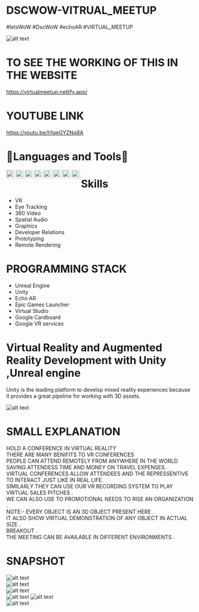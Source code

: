 # DSCWOW-VITRUAL_MEETUP
#letsWoW #DscWoW #echoAR  #VIRTUAL_MEETUP

![alt text](https://github.com/nabaratanpatra/DSCWOW-VITRUAL_MEETUP/blob/main/screenshots/p3.jpeg?raw=true)

# TO SEE THE WORKING OF THIS IN THE WEBSITE   

https://virtualmeetup.netlify.app/  


# YOUTUBE LINK  

https://youtu.be/h1qeGYZNq8A


# 🔨Languages and Tools🔨

<img align="left" alt="C" width="22px" src="https://e7.pngegg.com/pngimages/465/779/png-clipart-blue-and-white-c-logo-the-c-programming-language-computer-programming-computer-icons-programmer-blue-angle.png" />  
<img align="left" alt="CPP" width="22px" src="https://upload.wikimedia.org/wikipedia/commons/thumb/1/18/ISO_C%2B%2B_Logo.svg/306px-ISO_C%2B%2B_Logo.svg.png" />  
<img align="left" alt="java" width="22px" src="https://logos-download.com/wp-content/uploads/2016/10/Java_logo_icon.png" />  
<img align="left" alt="python" width="22px" src="https://logos-download.com/wp-content/uploads/2016/10/Python_logo_wordmark.png" />  
<img align="left" alt="Unity" width="22px" src="https://upload.wikimedia.org/wikipedia/commons/8/8a/Official_unity_logo.png" />  
<img align="left" alt="U" width="22px" src="https://upload.wikimedia.org/wikipedia/commons/thumb/d/da/Unreal_Engine_Logo.svg/1200px-Unreal_Engine_Logo.svg.png" />  
<img align="left" alt="git" width="22px" src="https://git-scm.com/images/logos/downloads/Git-Icon-1788C.png" />  
<img align="left" alt="github" width="22px" src="https://image.flaticon.com/icons/png/512/25/25231.png" />    


# Skills

 - VR  
 - Eye Tracking  
 - 360 Video  
 - Spatial Audio  
 - Graphics  
 - Developer Relations  
 - Prototyping  
 - Remote Rendering  

# PROGRAMMING STACK

 - Unreal Engine
 - Unity
 - Echo AR
 - Epic Games Launcher
 - Virtual Studio
 - Google Cardboard
 - Google VR services  

# Virtual Reality and Augmented Reality Development with Unity ,Unreal engine 
Unity is the leading platform to develop mixed reality experiences because it provides a great pipeline for working with 3D assets.  

![alt text](https://github.com/nabaratanpatra/DSCWOW-VITRUAL_MEETUP/blob/main/screenshots/P1.jpg?raw=true)  


# SMALL EXPLANATION  

HOLD A CONFERENCE IN VIRTUAL REALITY  
THERE ARE MANY BENIFITS TO VR CONFERENCES  
PEOPLE CAN ATTEND REMOTELY FROM ANYWHERE IN THE WORLD  
SAVING ATTENDESS TIME AND MONEY ON TRAVEL EXPENSES.  
VIRTUAL CONFERENCES ALLOW ATTENDEES AND THE REPRESSENTIVE TO INTERACT JUST LIKE IN REAL LIFE.  
SIMILARLY THEY CAN USE OUR VR RECORDING SYSTEM TO PLAY VIRTUAL SALES PITCHES .  
WE CAN ALSO USE TO PROMOTIONAL NEEDS TO RISE AN ORGANIZATION .  
NOTE:- EVERY OBJECT IS AN 3D OBJECT PRESENT HERE .  
IT ALSO SHOW VIRTUAL DEMONSTRATION OF ANY OBJECT IN ACTUAL SIZE .  
BREAKOUT .  
THE MEETING CAN BE AVAILABLE IN DIFFERENT ENVIRONMENTS .    


# SNAPSHOT  

![alt text](https://github.com/nabaratanpatra/DSCWOW-VITRUAL_MEETUP/blob/main/screenshots/6.jpeg?raw=true)  
![alt text](https://github.com/nabaratanpatra/DSCWOW-VITRUAL_MEETUP/blob/main/screenshots/1.png?raw=true)  
![alt text](https://github.com/nabaratanpatra/DSCWOW-VITRUAL_MEETUP/blob/main/screenshots/2.png?raw=true)  
![alt text](https://github.com/nabaratanpatra/DSCWOW-VITRUAL_MEETUP/blob/main/screenshots/3.png?raw=true)
![alt text](https://github.com/nabaratanpatra/DSCWOW-VITRUAL_MEETUP/blob/main/screenshots/4.png?raw=true)  
![alt text](https://github.com/nabaratanpatra/DSCWOW-VITRUAL_MEETUP/blob/main/screenshots/5.png?raw=true)  




